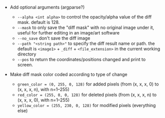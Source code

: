 - Add optional arguments (argparse?)
    - `--alpha <int alpha>` to control the opacity/alpha value of the diff mask. default is 128.
    - `--mask` to only save the "diff mask" with no original image under it, useful for further editing in an image/art software
    - `--no_save` don't save the diff image
    - `--path "<string path>"` to specify the diff result name or path. the default is `<image1>` + `_diff` + `<file_extension>` in the current working directory
    - `--pos` to return the coordinates/positions changed and print to screen.
    
- Make diff mask color coded according to type of change
    - `green_color = (0, 255, 0, 128)` for added pixels (from (x, x, x, 0) to (x, x, x, n), with n=1–255)
    - `red_color = (255, 0, 0, 128)` for deleted pixels (from (x, x, x, n) to (x, x, x, 0), with n=1–255)
    - `yellow_color = (255, 230, 0, 128)` for modified pixels (everything else)